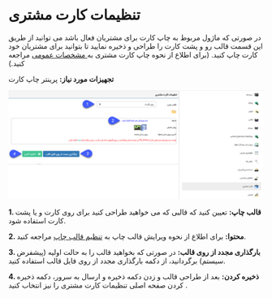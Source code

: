 # تنظیمات کارت مشتری 

در صورتی که ماژول مربوط به چاپ کارت برای مشتریان فعال باشد می توانید از طریق این قسمت  قالب رو و پشت کارت را طراحی و ذخیره نمایید تا بتوانید برای مشتریان خود کارت چاپ کنید. (برای اطلاع از نحوه چاپ کارت مشتری به[ مشخصات عمومی](https://github.com/1stco/PayamGostarDocs/blob/master/help%202.5.4/Integrated-bank/Database/General-specifications/General-specifications.md) مراجعه کنید.)

**تجهیزات مورد نیاز:** پرینتر چاپ کارت

![](CustomersCards.png)

**1. قالب چاپ:** تعیین کنید که قالبی که می خواهید طراحی کنید برای روی کارت و یا پشت کارت استفاده شود.

**2. محتوا:** برای اطلاع از نحوه ویرایش قالب چاپ به [تنظیم قالب چاپ](https://github.com/1stco/PayamGostarDocs/blob/master/help%202.5.4/Settings/Personalization-crm/Overview/General-information/Set%20the-print-template/Set%20the-print-template.md) مراجعه کنید.

**3. بارگذاری مجدد از روی قالب:** در صورتی که بخواهید قالب را به حالت اولیه (پیشفرض سیستم) برگردانید، از دکمه بارگذاری مجدد از روی فایل قالب استفاده کنید.

**4. ذخیره کردن:** بعد از طراحی قالب و زدن دکمه ذخیره و ارسال به سرور، دکمه ذخیره کردن صفحه اصلی تنظیمات کارت مشتری را نیز انتخاب کنید .

